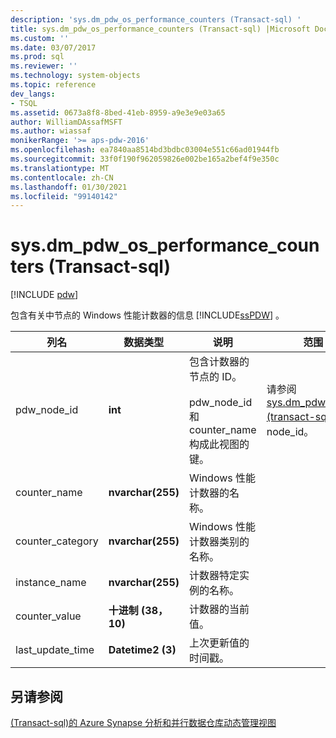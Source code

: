 ```yaml
---
description: 'sys.dm_pdw_os_performance_counters (Transact-sql) '
title: sys.dm_pdw_os_performance_counters (Transact-sql) |Microsoft Docs
ms.custom: ''
ms.date: 03/07/2017
ms.prod: sql
ms.reviewer: ''
ms.technology: system-objects
ms.topic: reference
dev_langs:
- TSQL
ms.assetid: 0673a8f8-8bed-41eb-8959-a9e3e9e03a65
author: WilliamDAssafMSFT
ms.author: wiassaf
monikerRange: '>= aps-pdw-2016'
ms.openlocfilehash: ea7840aa8514bd3bdbc03004e551c66ad01944fb
ms.sourcegitcommit: 33f0f190f962059826e002be165a2bef4f9e350c
ms.translationtype: MT
ms.contentlocale: zh-CN
ms.lasthandoff: 01/30/2021
ms.locfileid: "99140142"
---
```

# <a name="sysdm_pdw_os_performance_counters-transact-sql"></a>sys.dm_pdw_os_performance_counters (Transact-sql) 
[!INCLUDE [pdw](../../includes/applies-to-version/pdw.md)]

  包含有关中节点的 Windows 性能计数器的信息 [!INCLUDE[ssPDW](../../includes/sspdw-md.md)] 。  
  
|列名|数据类型|说明|范围|  
|-----------------|---------------|-----------------|-----------|  
|pdw_node_id|**int**|包含计数器的节点的 ID。<br /><br /> pdw_node_id 和 counter_name 构成此视图的键。|请参阅 [sys.dm_pdw_nodes &#40;transact-sql&#41;](../../relational-databases/system-dynamic-management-views/sys-dm-pdw-nodes-transact-sql.md)中的 node_id。|  
|counter_name|**nvarchar(255)**|Windows 性能计数器的名称。||  
|counter_category|**nvarchar(255)**|Windows 性能计数器类别的名称。||  
|instance_name|**nvarchar(255)**|计数器特定实例的名称。||  
|counter_value|**十进制 (38，10)**|计数器的当前值。||  
|last_update_time|**Datetime2 (3)**|上次更新值的时间戳。||  
  
## <a name="see-also"></a>另请参阅  
 [&#40;Transact-sql&#41;的 Azure Synapse 分析和并行数据仓库动态管理视图 ](../../relational-databases/system-dynamic-management-views/sql-and-parallel-data-warehouse-dynamic-management-views.md)  
  
  
